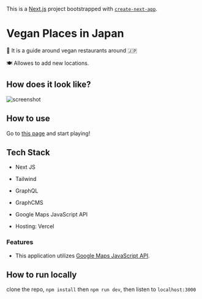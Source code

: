 This is a [Next.js](https://nextjs.org/) project bootstrapped with [`create-next-app`](https://github.com/vercel/next.js/tree/canary/packages/create-next-app).

# Vegan Places in Japan

🥗 It is a guide around vegan restaurants around 🇯🇵

🍽 Allowes to add new locations.

## How does it look like?

![screenshot](./video.gif)

## How to use

Go to [this page](https://veganplacesinjapan.vercel.app/) and start playing!

## Tech Stack

- Next JS
- Tailwind
- GraphQL
- GraphCMS
- Google Maps JavaScript API

- Hosting: Vercel

### Features

- This application utilizes [Google Maps JavaScript API](https://developers.google.com/maps/documentation/javascript).

## How to run locally

clone the repo,
`npm install` then `npm run dev`,
then listen to `localhost:3000`
